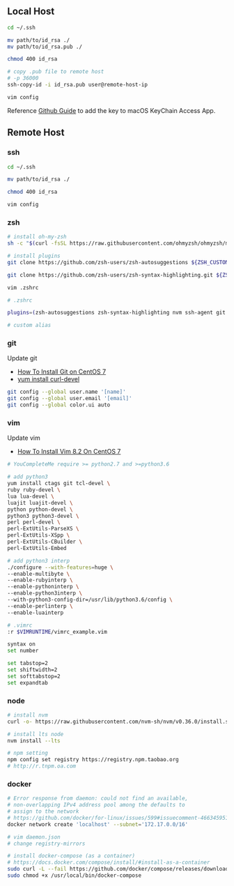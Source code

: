 ## Local Host

```sh
cd ~/.ssh

mv path/to/id_rsa ./
mv path/to/id_rsa.pub ./

chmod 400 id_rsa

# copy .pub file to remote host
# -p 36000
ssh-copy-id -i id_rsa.pub user@remote-host-ip

vim config
```

Reference [Github Guide](https://docs.github.com/en/github/authenticating-to-github/generating-a-new-ssh-key-and-adding-it-to-the-ssh-agent#adding-your-ssh-key-to-the-ssh-agent) to add the key to macOS KeyChain Access App.

## Remote Host

### ssh

```sh
cd ~/.ssh

mv path/to/id_rsa ./

chmod 400 id_rsa

vim config
```

### zsh

```sh
# install oh-my-zsh
sh -c "$(curl -fsSL https://raw.githubusercontent.com/ohmyzsh/ohmyzsh/master/tools/install.sh)"

# install plugins
git clone https://github.com/zsh-users/zsh-autosuggestions ${ZSH_CUSTOM:-~/.oh-my-zsh/custom}/plugins/zsh-autosuggestions

git clone https://github.com/zsh-users/zsh-syntax-highlighting.git ${ZSH_CUSTOM:-~/.oh-my-zsh/custom}/plugins/zsh-syntax-highlighting

vim .zshrc
```

```sh
# .zshrc

plugins=(zsh-autosuggestions zsh-syntax-highlighting nvm ssh-agent git gitignore)

# custom alias
```

### git

Update git

- [How To Install Git on CentOS 7](https://www.digitalocean.com/community/tutorials/how-to-install-git-on-centos-7)
- [yum install curl-devel](https://stackoverflow.com/questions/8329485/unable-to-find-remote-helper-for-https-during-git-clone)

```sh
git config --global user.name '[name]'
git config --global user.email '[email]'
git config --global color.ui auto
```

### vim

Update vim

- [How To Install Vim 8.2 On CentOS 7](https://phoenixnap.com/kb/how-to-install-vim-centos-7)

```sh
# YouCompleteMe require >= python2.7 and >=python3.6

# add python3
yum install ctags git tcl-devel \
ruby ruby-devel \
lua lua-devel \
luajit luajit-devel \
python python-devel \
python3 python3-devel \
perl perl-devel \
perl-ExtUtils-ParseXS \
perl-ExtUtils-XSpp \
perl-ExtUtils-CBuilder \
perl-ExtUtils-Embed

# add python3 interp
./configure --with-features=huge \
--enable-multibyte \
--enable-rubyinterp \
--enable-pythoninterp \
--enable-python3interp \
--with-python3-config-dir=/usr/lib/python3.6/config \
--enable-perlinterp \
--enable-luainterp
```

```sh
# .vimrc
:r $VIMRUNTIME/vimrc_example.vim
```

```sh
syntax on
set number

set tabstop=2
set shiftwidth=2
set softtabstop=2
set expandtab
```

### node

```sh
# install nvm
curl -o- https://raw.githubusercontent.com/nvm-sh/nvm/v0.36.0/install.sh | bash

# install lts node
nvm install --lts

# npm setting
npm config set registry https://registry.npm.taobao.org
# http://r.tnpm.oa.com
```

### docker

```sh
# Error response from daemon: could not find an available,
# non-overlapping IPv4 address pool among the defaults to
# assign to the network
# https://github.com/docker/for-linux/issues/599#issuecomment-466345951
docker network create 'localhost' --subnet='172.17.0.0/16'

# vim daemon.json
# change registry-mirrors

# install docker-compose (as a container)
# https://docs.docker.com/compose/install/#install-as-a-container
sudo curl -L --fail https://github.com/docker/compose/releases/download/1.27.4/run.sh -o /usr/local/bin/docker-compose
sudo chmod +x /usr/local/bin/docker-compose
```
